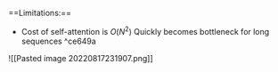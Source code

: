 ==Limitations:==
- Cost of self-attention is $O(N^2)$
Quickly becomes bottleneck for long sequences ^ce649a


![[Pasted image 20220817231907.png]]
